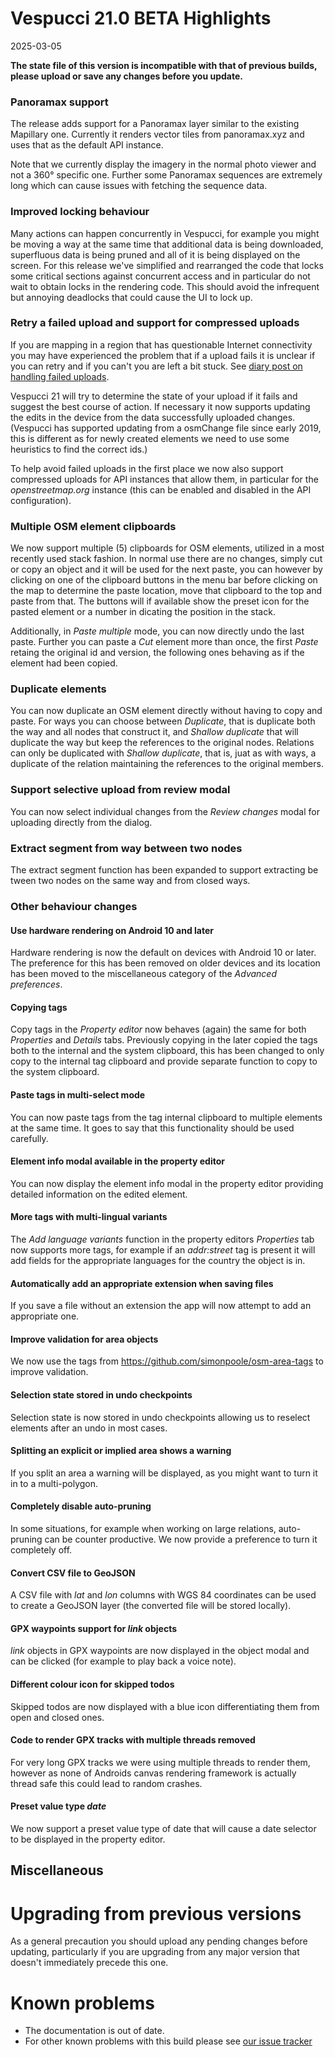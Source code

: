 # Vespucci 21.0 BETA Highlights

2025-03-05

__The state file of this version is incompatible with that of previous builds, please upload or save any changes before you update.__

### Panoramax support

The release adds support for a Panoramax layer similar to the existing Mapillary one. Currently it renders vector tiles from panoramax.xyz and uses that as the default API instance. 

Note that we currently display the imagery in the normal photo viewer and not a 360° specific one. Further some Panoramax sequences are extremely long which can cause issues with fetching the sequence data.

### Improved locking behaviour

Many actions can happen concurrently in Vespucci, for example you might be moving a way at the same time that additional data is being downloaded, superfluous data is being pruned and all of it is being displayed on the screen. For this release we've simplified and rearranged the code that locks some critical sections against concurrent access and in particular do not wait to obtain locks in the rendering code. This should avoid the infrequent but annoying deadlocks that could cause the UI to lock up.    

### Retry a failed upload and support for compressed uploads

If you are mapping in a region that has questionable Internet connectivity you may have experienced the problem that if a upload fails it is unclear if you can retry and if you can't you are left a bit stuck. See [diary post on handling failed uploads](https://www.openstreetmap.org/user/SimonPoole/diary/406218).

Vespucci 21 will try to determine the state of your upload if it fails and suggest the best course of action. If necessary it now supports updating the edits in the device from the data successfully uploaded changes. (Vespucci has supported updating from a osmChange file since early 2019, this is different as for newly created elements 
we need to use some heuristics to find the correct ids.)

To help avoid failed uploads in the first place we now also support compressed uploads for API instances that allow them, in particular for the _openstreetmap.org_ instance (this can be enabled and disabled in the API configuration).

### Multiple OSM element clipboards

We now support multiple (5) clipboards for OSM elements, utilized in a most recently used stack fashion. In normal use there are no changes, simply cut or copy an object and it will be used for the next paste, you can however by clicking on one of the clipboard buttons in the menu bar before clicking on the map to determine the paste location, move that clipboard to the top and paste from that. The buttons will if available show the preset icon for the pasted element or a number in dicating the position in the stack.

Additionally, in _Paste multiple_ mode, you can now directly undo the last paste. Further you can paste a _Cut_ element more than once, the first _Paste_ retaing the original id and version, the following ones behaving as if the element had been copied. 

### Duplicate elements

You can now duplicate an OSM element directly without having to copy and paste. For ways you can choose between _Duplicate_, that is duplicate both the way and all nodes that construct it, and _Shallow duplicate_ that will duplicate the way but keep the references to the original nodes. Relations can only be duplicated with _Shallow duplicate_, that is, juat as with ways, a duplicate of the relation maintaining the references to the original members. 

### Support selective upload from review modal

You can now select individual changes from the _Review changes_ modal for uploading directly from the dialog.

### Extract segment from way between two nodes

The extract segment function has been expanded to support extracting be tween two nodes on the same way and from closed ways.

### Other behaviour changes 

#### Use hardware rendering on Android 10 and later

Hardware rendering is now the default on devices with Android 10 or later. The preference for this has been removed on older devices and its location has been moved to the miscellaneous category of the _Advanced preferences_.

#### Copying tags

Copy tags in the _Property editor_ now behaves (again) the same for both _Properties_ and _Details_ tabs. Previously copying in the later copied the tags both to the internal and the system clipboard, this has been changed to only copy to the internal tag clipboard and provide separate function to copy to the system clipboard.

#### Paste tags in multi-select mode

You can now paste tags from the tag internal clipboard to multiple elements at the same time. It goes to say that this functionality should be used carefully.

#### Element info modal available in the property editor

You can now display the element info modal in the property editor providing detailed information on the edited element.

#### More tags with multi-lingual variants

The _Add language variants_ function in the property editors _Properties_ tab now supports more tags, for example if an _addr:street_ tag is present it will add fields for the appropriate languages for the country the object is in. 

#### Automatically add an appropriate extension when saving files

If you save a file without an extension the app will now attempt to add an appropriate one.

#### Improve validation for area objects

We now use the tags from https://github.com/simonpoole/osm-area-tags to improve validation.

#### Selection state stored in undo checkpoints

Selection state is now stored in undo checkpoints allowing us to reselect elements after an undo in most cases.

#### Splitting an explicit or implied area shows a warning

If you split an area a warning will be displayed, as you might want to turn it in to a multi-polygon.

#### Completely disable auto-pruning

In some situations, for example when working on large relations, auto-pruning can be counter productive. We now provide a preference to turn it completely off.

#### Convert CSV file to GeoJSON

A CSV file with _lat_ and _lon_ columns with WGS 84 coordinates can be used to create a GeoJSON layer (the converted file will be stored locally).

#### GPX waypoints support for _link_ objects

_link_ objects in GPX waypoints are now displayed in the object modal and can be clicked (for example to play back a voice note).

#### Different colour icon for skipped todos

Skipped todos are now displayed with a blue icon differentiating them from open and closed ones.

#### Code to render GPX tracks with multiple threads removed

For very long GPX tracks we were using multiple threads to render them, however as none of Androids canvas rendering framework is actually thread safe this could lead
to random crashes.

#### Preset value type _date_ 

We now support a preset value type of date that will cause a date selector to be displayed in the property editor.

## Miscellaneous

# Upgrading from previous versions

As a general precaution you should upload any pending changes before updating, particularly if you are upgrading from any major version that doesn't immediately precede this one. 

# Known problems

* The documentation is out of date.
* For other known problems with this build please see [our issue tracker](https://github.com/MarcusWolschon/osmeditor4android/issues)
